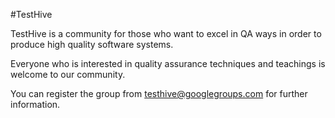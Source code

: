 #TestHive

TestHive is a community for those who want to excel in QA ways in order to produce high quality software systems.


Everyone who is interested in quality assurance techniques and teachings is welcome to our community.



You can register the group from testhive@googlegroups.com for further information.

